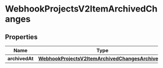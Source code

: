 
# WebhookProjectsV2ItemArchivedChanges

## Properties
Name | Type | Description | Notes
------------ | ------------- | ------------- | -------------
**archivedAt** | [**WebhookProjectsV2ItemArchivedChangesArchivedAt**](WebhookProjectsV2ItemArchivedChangesArchivedAt.md) |  |  [optional]



